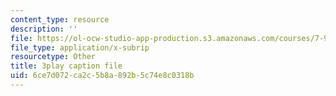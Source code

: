 ```yaml
---
content_type: resource
description: ''
file: https://ol-ocw-studio-app-production.s3.amazonaws.com/courses/7-91j-foundations-of-computational-and-systems-biology-spring-2014/6ce7d072ca2c5b8a892b5c74e8c0318b_14m9MW-qMhg.vtt
file_type: application/x-subrip
resourcetype: Other
title: 3play caption file
uid: 6ce7d072-ca2c-5b8a-892b-5c74e8c0318b
---
```

